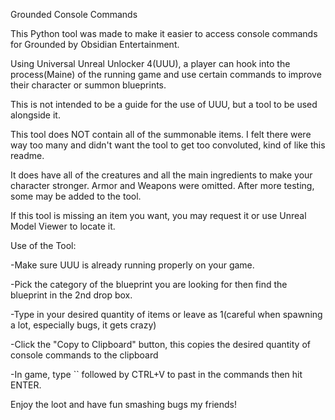 Grounded Console Commands

This Python tool was made to make it easier to access console commands for Grounded by Obsidian Entertainment.

Using Universal Unreal Unlocker 4(UUU), a player can hook into the process(Maine) of the running game and use
certain commands to improve their character or summon blueprints.

This is not intended to be a guide for the use of UUU, but a tool to be used alongside it.

This tool does NOT contain all of the summonable items.  I felt there were way too many and didn't want the tool
to get too convoluted, kind of like this readme.

It does have all of the creatures and all the main ingredients to make your character stronger.
Armor and Weapons were omitted.  After more testing, some may be added to the tool.

If this tool is missing an item you want, you may request it or use Unreal Model Viewer to locate it.

Use of the Tool:

-Make sure UUU is already running properly on your game.

-Pick the category of the blueprint you are looking for then find the blueprint in the 2nd drop box.

-Type in your desired quantity of items or leave as 1(careful when spawning a lot, especially bugs, it gets crazy)

-Click the "Copy to Clipboard" button, this copies the desired quantity of console commands to the clipboard

-In game, type `` followed by CTRL+V to past in the commands then hit ENTER.

Enjoy the loot and have fun smashing bugs my friends!
